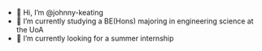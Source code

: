 - 👋 Hi, I’m @johnny-keating
- 🌱 I’m currently studying a BE(Hons) majoring in engineering science at the UoA
- 💞️ I’m currently looking for a summer internship

<!---
johnny-keating/johnny-keating is a ✨ special ✨ repository because its `README.md` (this file) appears on your GitHub profile.
You can click the Preview link to take a look at your changes.
--->
